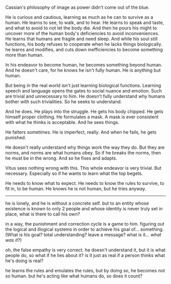Cassian's philosophy of image as power didn't come out of the blue.

He is curious and cautious, learning as much as he can to survive as a human. He learns to see, to walk, and to hear. He learns to speak and taste, and what to avoid to not let the body die. And then he pours his might to uncover more of the human body's deficiencies to avoid inconveniences. He learns that humans are fragile and need sleep. And while his soul still functions, his body refuses to cooperate when he lacks things biologically. he learns and modifies, and cuts down inefficiencies to become something more than human.

In his endeavor to become human, he becomes something beyond human. And he doesn't care, for he knows he isn't fully human. He is anything but human.

But being in the real world isn't just learning biological functions. Learning speech and language opens the gates to social nuance and emotion. Such are trivial and unnecessary to him. He doesn't fully understand why humans bother with such trivialities. So he seeks to understand.

And he does. He plays into the struggle. He gets his body chipped. He gets himself proper clothing. He formulates a mask. A mask is ever consistent with what he thinks is acceptable. And he sees things.

He falters sometimes. He is imperfect, really. And when he fails, he gets punished.

He doesn't really understand why things work the way they do. But they are norms, and norms are what humans obey. So if he breaks the norms, then he must be in the wrong. And so he fixes and adapts.

Vitus sees nothing wrong with this. This whole endeavor is very trivial. But necessary. Especially so if he wants to learn what the top begets.

He needs to know what to expect. He needs to know the rules to survive, to fit in, to be human. He knows he is not human, but he tries anyway.



---



he is lonely, and he is without a concrete self. but to an entity whose existence is known to only 2 people and whose identity is never truly set in place, what is there to call his own?

in a way, the punishment and correction cycle is a game to him. figuring out the logical and illogical systems in order to achieve his goal of... something. (What is his goal? total understanding? leave a message? what is it... *what was it*?)

oh, the false empathy is very correct. he doesn't understand it, but it is what people do, so what if he lies about it? is it just as real if a person thinks what he's doing is real?

he learns the rules and emulates the rules, but by doing so, he becomes not so human. but he's acting like what humans do, so does it count?

